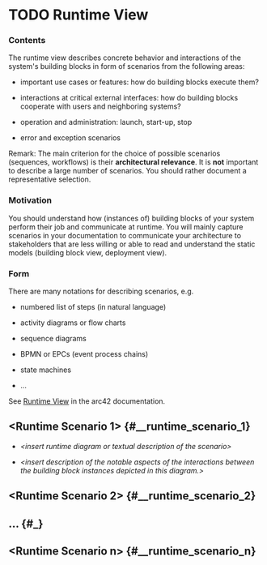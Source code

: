 # TODO Runtime View

### Contents

The runtime view describes concrete behavior and interactions of the
system's building blocks in form of scenarios from the following areas:

- important use cases or features: how do building blocks execute
  them?

- interactions at critical external interfaces: how do building blocks
  cooperate with users and neighboring systems?

- operation and administration: launch, start-up, stop

- error and exception scenarios

Remark: The main criterion for the choice of possible scenarios
(sequences, workflows) is their **architectural relevance**. It is
**not** important to describe a large number of scenarios. You should
rather document a representative selection.

### Motivation

You should understand how (instances of) building blocks of your system
perform their job and communicate at runtime. You will mainly capture
scenarios in your documentation to communicate your architecture to
stakeholders that are less willing or able to read and understand the
static models (building block view, deployment view).

### Form

There are many notations for describing scenarios, e.g.

- numbered list of steps (in natural language)

- activity diagrams or flow charts

- sequence diagrams

- BPMN or EPCs (event process chains)

- state machines

- ...

See [Runtime View](https://docs.arc42.org/section-6/) in the arc42
documentation.

## \<Runtime Scenario 1> {#\_\_runtime_scenario_1}

- _\<insert runtime diagram or textual description of the scenario>_

- _\<insert description of the notable aspects of the interactions
  between the building block instances depicted in this diagram.\>_

## \<Runtime Scenario 2> {#\_\_runtime_scenario_2}

## ... {#\_}

## \<Runtime Scenario n> {#\_\_runtime_scenario_n}
